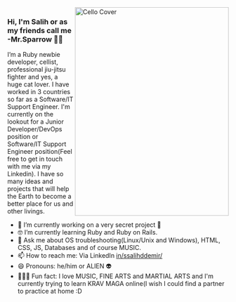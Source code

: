 <img align="right" src="https://github.com/salihhdemirr/salihhdemirr/blob/master/cello.jpg" alt="Cello Cover" width=350px height=475px>

### Hi, I'm Salih or as my friends call me -Mr.Sparrow  🏴‍☠️

I’m a Ruby newbie developer, cellist, professional jiu-jitsu fighter and yes, a huge cat lover. I have worked in 3 countries so far as a Software/IT Support Engineer. I'm currently on the lookout for a Junior Developer/DevOps position or Software/IT Support Engineer position(Feel free to get in touch with me via my Linkedin). I have so many ideas and projects that will help the Earth to become a better place for us and other livings.

- 📱    I’m currently working on a very secret project 💼
- 🤓    I’m currently learning Ruby and Ruby on Rails.
- 💬    Ask me about OS troubleshooting(Linux/Unix and Windows), HTML, CSS, JS, Databases and of course MUSIC.
- 📫    How to reach me: Via LinkedIn [in/ssalihddemir/](https://www.linkedin.com/in/ssalihddemir/)
- 😄    Pronouns: he/him or ALIEN 👽
- 🚴🏽‍♀️  Fun fact: I love MUSIC, FINE ARTS and MARTIAL ARTS and I'm currently trying to learn KRAV MAGA online(I wish I could find a partner to practice at home :D
